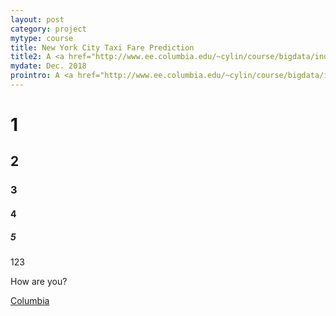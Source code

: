 ```yaml
---
layout: post
category: project
mytype: course
title: New York City Taxi Fare Prediction
title2: A <a href="http://www.ee.columbia.edu/~cylin/course/bigdata/index.html">Course-Based</a> Project
mydate: Dec. 2018
prointro: A <a href="http://www.ee.columbia.edu/~cylin/course/bigdata/index.html">course-based</a> project. Adopted different machine learning techniques and built a demo Python application to predict taxi fares in New York City. The project is finished with Shuhao Qiao and Yunfei Wang, and is open-source on <a href="https://github.com/Sapphirine/NYC-Taxi-Fare-Prediction">GitHub</a>.
---
```

# 1
## 2
### 3
#### 4
##### 5

123

How are you?

[Columbia](http://www.columbia.edu)
